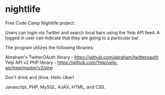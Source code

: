 # nightlife

Free Code Camp Nightlife project.

Users can login via Twitter and search local bars using the Yelp API feed. A logged in user can indicate that they are going to a particular bar.

The program utilizes the following libraries:

Abraham's TwitterOAuth library - https://github.com/abraham/twitteroauth
Yelp API v2 PHP library - https://github.com/Yelp/yelp-api/tree/master/v2/php

Don't drink and drive. Hello Uber!

Javascript, PHP, MySQL, AJAX, HTML, and CSS.
